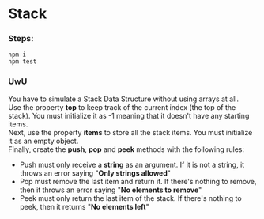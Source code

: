 # Stack
### Steps:
```
npm i 
npm test
```

### UwU
You have to simulate a Stack Data Structure without using arrays at all. 
</br>
Use the property **top** to keep track of the current index (the top of the stack). You must initialize it as -1 meaning that it doesn't  have any starting items. 
</br>
Next, use the property **items** to store all the stack items. You must initialize it as an empty object.
</br>
Finally, create the **push**, **pop** and **peek** methods with the following rules:
- Push must only receive a **string** as an argument. If it is not a string, it throws an error saying "**Only strings allowed**"
- Pop must remove the last item and return it. If there's nothing to remove, then it throws an error saying "**No elements to remove**"
- Peek must only return the last item of the stack. If there's nothing to peek, then it returns "**No elements left**"

